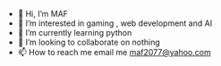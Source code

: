 - 👋 Hi, I’m MAF
- 👀 I’m interested in gaming , web development and AI
- 🌱 I’m currently learning python
- 💞️ I’m looking to collaborate on nothing
- 📫 How to reach me email me maf2077@yahoo.com

<!---
maf2077/maf2077 is a ✨ special ✨ repository because its `README.md` (this file) appears on your GitHub profile.
You can click the Preview link to take a look at your changes.
--->
